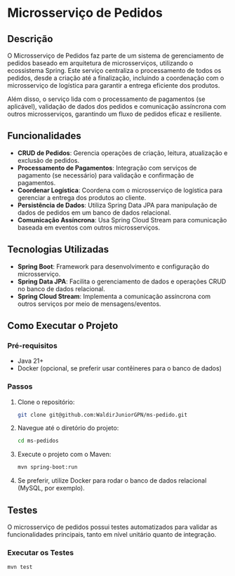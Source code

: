 # Microsserviço de Pedidos

## Descrição

O Microsserviço de Pedidos faz parte de um sistema de gerenciamento de pedidos baseado em arquitetura de microsserviços, utilizando o ecossistema Spring. Este serviço centraliza o processamento de todos os pedidos, desde a criação até a finalização, incluindo a coordenação com o microsserviço de logística para garantir a entrega eficiente dos produtos.

Além disso, o serviço lida com o processamento de pagamentos (se aplicável), validação de dados dos pedidos e comunicação assíncrona com outros microsserviços, garantindo um fluxo de pedidos eficaz e resiliente.

## Funcionalidades

- **CRUD de Pedidos**: Gerencia operações de criação, leitura, atualização e exclusão de pedidos.
- **Processamento de Pagamentos**: Integração com serviços de pagamento (se necessário) para validação e confirmação de pagamentos.
- **Coordenar Logística**: Coordena com o microsserviço de logística para gerenciar a entrega dos produtos ao cliente.
- **Persistência de Dados**: Utiliza Spring Data JPA para manipulação de dados de pedidos em um banco de dados relacional.
- **Comunicação Assíncrona**: Usa Spring Cloud Stream para comunicação baseada em eventos com outros microsserviços.

## Tecnologias Utilizadas

- **Spring Boot**: Framework para desenvolvimento e configuração do microsserviço.
- **Spring Data JPA**: Facilita o gerenciamento de dados e operações CRUD no banco de dados relacional.
- **Spring Cloud Stream**: Implementa a comunicação assíncrona com outros serviços por meio de mensagens/eventos.
  
## Como Executar o Projeto

### Pré-requisitos

- Java 21+
- Docker (opcional, se preferir usar contêineres para o banco de dados)

### Passos

1. Clone o repositório:

   ```bash
   git clone git@github.com:WaldirJuniorGPN/ms-pedido.git
   ```

2. Navegue até o diretório do projeto:

   ```bash
   cd ms-pedidos
   ```

3. Execute o projeto com o Maven:

   ```bash
   mvn spring-boot:run
   ```

4. Se preferir, utilize Docker para rodar o banco de dados relacional (MySQL, por exemplo).

## Testes

O microsserviço de pedidos possui testes automatizados para validar as funcionalidades principais, tanto em nível unitário quanto de integração.

### Executar os Testes

```bash
mvn test
```

